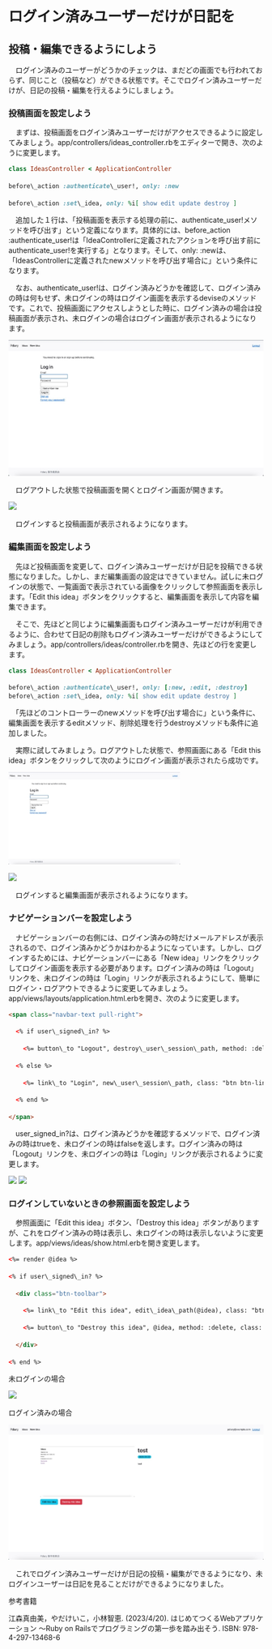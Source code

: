 ﻿# ログイン済みユーザーだけが日記を

## 投稿・編集できるようにしよう

　ログイン済みのユーザーがどうかのチェックは、まだどの画面でも行われておらず、同じこと（投稿など）ができる状態です。そこでログイン済みユーザーだけが、日記の投稿・編集を行えるようにしましょう。

### 投稿画面を設定しよう

　まずは、投稿画面をログイン済みユーザーだけがアクセスできるように設定してみましょう。app/controllers/ideas\_controller.rbをエディターで開き、次のように変更します。

```ruby
class IdeasController < ApplicationController

before\_action :authenticate\_user!, only: :new

before\_action :set\_idea, only: %i[ show edit update destroy ]
```

　追加した１行は、「投稿画面を表示する処理の前に、authenticate\_user!メソッドを呼び出す」という定義になります。具体的には、before\_action :authenticate\_user!は「IdeaControllerに定義されたアクションを呼び出す前にauthenticate\_user!を実行する」となります。そして、only: :newは、「IdeasControllerに定義されたnewメソッドを呼び出す場合に」という条件になります。

　なお、authenticate\_user!は、ログイン済みどうかを確認して、ログイン済みの時は何もせず、未ログインの時はログイン画面を表示するdeviseのメソッドです。これで、投稿画面にアクセスしようとした時に、ログイン済みの場合は投稿画面が表示され、未ログインの場合はログイン画面が表示されるようになります。

![](　a81eb95b-2610-4b7c-9c6f-941227f5e34e.002.jpeg)

　ログアウトした状態で投稿画面を開くとログイン画面が開きます。

![](　a81eb95b-2610-4b7c-9c6f-941227f5e34e.003.png)

　ログインすると投稿画面が表示されるようになります。

### 編集画面を設定しよう

　先ほど投稿画面を変更して、ログイン済みユーザーだけが日記を投稿できる状態になりました。しかし、まだ編集画面の設定はできていません。試しに未ログインの状態で、一覧画面で表示されている画像をクリックして参照画面を表示します。「Edit this idea」ボタンをクリックすると、編集画面を表示して内容を編集できます。

　そこで、先ほどと同じように編集画面もログイン済みユーザーだけが利用できるように、合わせて日記の削除もログイン済みユーザーだけができるようにしてみましょう。app/controllers/ideas/controller.rbを開き、先ほどの行を変更します。

```ruby
class IdeasController < ApplicationController

before\_action :authenticate\_user!, only: [:new, :edit, :destroy]
before\_action :set\_idea, only: %i[ show edit update destroy ]
```

　「先ほどのコントローラーのnewメソッドを呼び出す場合に」という条件に、編集画面を表示するeditメソッド、削除処理を行うdestroyメソッドも条件に追加しました。

　実際に試してみましょう。ログアウトした状態で、参照画面にある「Edit this idea」ボタンをクリックして次のようにログイン画面が表示されたら成功です。

![](　a81eb95b-2610-4b7c-9c6f-941227f5e34e.005.jpeg)

![](　a81eb95b-2610-4b7c-9c6f-941227f5e34e.006.png)

　ログインすると編集画面が表示されるようになります。

### ナビゲーションバーを設定しよう

　ナビゲーションバーの右側には、ログイン済みの時だけメールアドレスが表示されるので、ログイン済みかどうかはわかるようになっています。しかし、ログインするためには、ナビゲーションバーにある「New idea」リンクをクリックしてログイン画面を表示する必要があります。ログイン済みの時は「Logout」リンクを、未ログインの時は「Login」リンクが表示されるようにして、簡単にログイン・ログアウトできるように変更してみましょう。app/views/layouts/application.html.erbを開き、次のように変更します。

```html
<span class="navbar-text pull-right">

  <% if user\_signed\_in? %>

    <%= button\_to "Logout", destroy\_user\_session\_path, method: :delete, data: { turbo: false }, class: "btn btn-link" %>

  <% else %>

    <%= link\_to "Login", new\_user\_session\_path, class: "btn btn-link" %>

  <% end %>

</span>
```

　user\_signed\_in?は、ログイン済みどうかを確認するメソッドで、ログイン済みの時はtrueを、未ログインの時はfalseを返します。ログイン済みの時は「Logout」リンクを、未ログインの時は「Login」リンクが表示されるように変更します。

![](　a81eb95b-2610-4b7c-9c6f-941227f5e34e.008.png) ![](　a81eb95b-2610-4b7c-9c6f-941227f5e34e.009.png)

### ログインしていないときの参照画面を設定しよう

　参照画面に「Edit this idea」ボタン、「Destroy this idea」ボタンがありますが、これをログイン済みの時は表示し、未ログインの時は表示しないように変更します。app/views/ideas/show.html.erbを開き変更します。

```html
<%= render @idea %>

<% if user\_signed\_in? %>

  <div class="btn-toolbar">

    <%= link\_to "Edit this idea", edit\_idea\_path(@idea), class: "btn btn-info" %>

    <%= button\_to "Destroy this idea", @idea, method: :delete, class: "btn btn-danger ms-3" %>

  </div>

<% end %>
```

未ログインの場合

![](　a81eb95b-2610-4b7c-9c6f-941227f5e34e.011.png)

ログイン済みの場合

![](　a81eb95b-2610-4b7c-9c6f-941227f5e34e.012.jpeg)

　これでログイン済みユーザーだけが日記の投稿・編集ができるようになり、未ログインユーザーは日記を見ることだけができるようになりました。

参考書籍

江森真由美，やだけいこ，小林智恵. (2023/4/20). はじめてつくるWebアプリケーション 〜Ruby on Railsでプログラミングの第一歩を踏み出そう. ISBN: 978-4-297-13468-6
